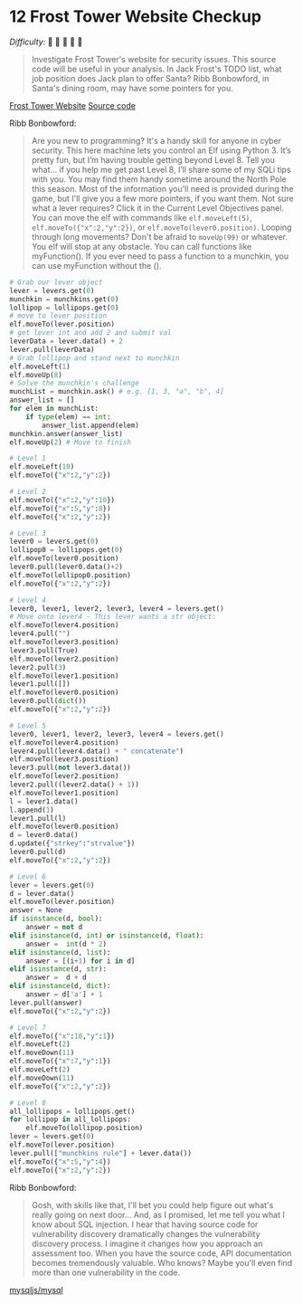 # 12 Frost Tower Website Checkup

_Difficulty:_  :evergreen_tree: :evergreen_tree: :evergreen_tree:
                   :evergreen_tree: :evergreen_tree:

> Investigate Frost Tower's website for security issues. This source code will
> be useful in your analysis. In Jack Frost's TODO list, what job position does
> Jack plan to offer Santa? Ribb Bonbowford, in Santa's dining room, may have
> some pointers for you.

[Frost Tower Website](https://staging.jackfrosttower.com/)
[Source code](https://download.holidayhackchallenge.com/2021/frosttower-web.zip)

Ribb Bonbowford:

> Are you new to programming? It's a handy skill for anyone in cyber security.
> This here machine lets you control an Elf using Python 3. It’s pretty fun, but
> I’m having trouble getting beyond Level 8. Tell you what… if you help me get
> past Level 8, I’ll share some of my SQLi tips with you. You may find them
> handy sometime around the North Pole this season. Most of the information
> you'll need is provided during the game, but I'll give you a few more
> pointers, if you want them. Not sure what a lever requires? Click it in the
> Current Level Objectives panel. You can move the elf with commands like
> `elf.moveLeft(5)`, `elf.moveTo({"x":2,"y":2})`, or `elf.moveTo(lever0.position)`.
> Looping through long movements? Don't be afraid to `moveUp(99)` or whatever. You
> elf will stop at any obstacle. You can call functions like myFunction(). If
> you ever need to pass a function to a munchkin, you can use myFunction without
> the ().

```python
# Grab our lever object
lever = levers.get(0)
munchkin = munchkins.get(0)
lollipop = lollipops.get(0)
# move to lever position
elf.moveTo(lever.position)
# get lever int and add 2 and submit val
leverData = lever.data() + 2
lever.pull(leverData)
# Grab lollipop and stand next to munchkin
elf.moveLeft(1)
elf.moveUp(8)
# Solve the munchkin's challenge
munchList = munchkin.ask() # e.g. [1, 3, "a", "b", 4]
answer_list = []
for elem in munchList:
    if type(elem) == int:
        answer_list.append(elem)
munchkin.answer(answer_list)
elf.moveUp(2) # Move to finish
```

```python
# Level 1
elf.moveLeft(10)
elf.moveTo({"x":2,"y":2})

# Level 2
elf.moveTo({"x":2,"y":10})
elf.moveTo({"x":5,"y":8})
elf.moveTo({"x":2,"y":2})

# Level 3
lever0 = levers.get(0)
lollipop0 = lollipops.get(0)
elf.moveTo(lever0.position)
lever0.pull(lever0.data()+2)
elf.moveTo(lollipop0.position)
elf.moveTo({"x":2,"y":2})

# Level 4
lever0, lever1, lever2, lever3, lever4 = levers.get()
# Move onto lever4 - This lever wants a str object:
elf.moveTo(lever4.position)
lever4.pull("")
elf.moveTo(lever3.position)
lever3.pull(True)
elf.moveTo(lever2.position)
lever2.pull(3)
elf.moveTo(lever1.position)
lever1.pull([])
elf.moveTo(lever0.position)
lever0.pull(dict())
elf.moveTo({"x":2,"y":2})

# Level 5
lever0, lever1, lever2, lever3, lever4 = levers.get()
elf.moveTo(lever4.position)
lever4.pull(lever4.data() + " concatenate")
elf.moveTo(lever3.position)
lever3.pull(not lever3.data())
elf.moveTo(lever2.position)
lever2.pull((lever2.data() + 1))
elf.moveTo(lever1.position)
l = lever1.data()
l.append(1)
lever1.pull(l)
elf.moveTo(lever0.position)
d = lever0.data()
d.update({"strkey":"strvalue"})
lever0.pull(d)
elf.moveTo({"x":2,"y":2})

# Level 6
lever = levers.get(0)
d = lever.data()
elf.moveTo(lever.position)
answer = None
if isinstance(d, bool):
    answer = not d
elif isinstance(d, int) or isinstance(d, float):
    answer =  int(d * 2)
elif isinstance(d, list):
    answer = [(i+1) for i in d]
elif isinstance(d, str):
    answer =  d + d
elif isinstance(d, dict):
    answer = d['a'] + 1
lever.pull(answer)
elf.moveTo({"x":2,"y":2})

# Level 7
elf.moveTo({"x":10,"y":1})
elf.moveLeft(2)
elf.moveDown(11)
elf.moveTo({"x":7,"y":1})
elf.moveLeft(2)
elf.moveDown(11)
elf.moveTo({"x":2,"y":2})

# Level 8
all_lollipops = lollipops.get()
for lollipop in all_lollipops:
    elf.moveTo(lollipop.position)
lever = levers.get(0)
elf.moveTo(lever.position)
lever.pull(["munchkins rule"] + lever.data())
elf.moveTo({"x":5,"y":4})
elf.moveTo({"x":2,"y":2})
```

Ribb Bonbowford:
> Gosh, with skills like that, I'll bet you could help figure out what's really
> going on next door... And, as I promised, let me tell you what I know about
> SQL injection. I hear that having source code for vulnerability discovery
> dramatically changes the vulnerability discovery process. I imagine it changes
> how you approach an assessment too. When you have the source code, API
> documentation becomes tremendously valuable. Who knows? Maybe you'll even find
> more than one vulnerability in the code.

[mysqljs/mysql](https://github.com/mysqljs/mysql)
